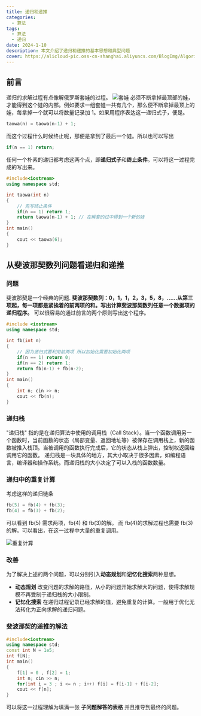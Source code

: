 ```yaml
---
title: 递归和递推
categories:
  - 算法
tags:
  - 算法
  - 递归
date: 2024-1-10
description: 本文介绍了递归和递推的基本思想和典型问题
cover: https://alicloud-pic.oss-cn-shanghai.aliyuncs.com/BlogImg/Algorithm/%E9%80%92%E5%BD%92%E5%92%8C%E9%80%92%E6%8E%A8/%E4%BF%84%E7%BD%97%E6%96%AF%E5%A5%97%E5%A8%83.png
---
```


## 前言

递归的求解过程有点像解俄罗斯套娃的过程。
![套娃](https://alicloud-pic.oss-cn-shanghai.aliyuncs.com/BlogImg/Algorithm/%E9%80%92%E5%BD%92%E5%92%8C%E9%80%92%E6%8E%A8/%E4%BF%84%E7%BD%97%E6%96%AF%E5%A5%97%E5%A8%83.png)
必须不断拿掉最顶部的娃，才能得到这个娃的内部。例如要求一组套娃一共有几个，那么便不断拿掉最顶上的娃，每拿掉一个就可以将数量记录加 1。如果用程序表达这一递归式子，便是。

```C++
taowa(n) = taowa(n-1) + 1;
```

而这个过程什么时候终止呢，那便是拿到了最后一个娃。所以也可以写出

```C++
if(n == 1) return;
```

任何一个朴素的递归都考虑这两个点，即**递归式子**和**终止条件**。可以将这一过程完成的写出来。

```C++
#include<iostream>
using namespace std;

int taowa(int n)
{
	// 先写终止条件
	if(n == 1) return 1;
	return taowa(n-1) + 1; // 在解套的过中得到一个新的娃
}
int main()
{
	cout << taowa(6);
}
```

## 从斐波那契数列问题看递归和递推

### 问题

斐波那契是一个经典的问题.
**斐波那契数列：0，1，1，2，3，5，8，……从第三项起，每一项都是紧挨着的前两项的和。写出计算斐波那契数列任意一个数据项的递归程序。**
可以很容易的通过前言的两个原则写出这个程序。

```C++
#include <iostream>
using namespace std;

int fb(int n)
{
	// 因为递归式要利用前两项 所以初始化需要初始化两项
	if(n == 1) return 0;
	if(n == 2) return 1;
	return fb(n-1) + fb(n-2);
}
int main()
{
	int n; cin >> n;
	cout << fb(n);
}
```

### 递归栈

"递归栈" 指的是在递归算法中使用的调用栈（Call Stack）。当一个函数调用另一个函数时，当前函数的状态（局部变量、返回地址等）被保存在调用栈上，新的函数被推入栈顶。当被调用的函数执行完成后，它的状态从栈上弹出，控制权返回给调用它的函数。
递归栈是一块具体的地方，其大小取决于很多因素，如编程语言，编译器和操作系统。而递归栈的大小决定了可以入栈的函数数量。

### 递归中的重复计算

考虑这样的递归链条

```C++
fb(5) = fb(4) + fb(3);
fb(4) = fb(3) + fb(2);
```

可以看到 fb(5) 需求两项，fb(4) 和 fb(3)的解。 而 fb(4)的求解过程也需要 fb(3)的解。可以看出，在这一过程中大量的重复调用。

![重复计算](https://alicloud-pic.oss-cn-shanghai.aliyuncs.com/BlogImg/Algorithm/%E9%80%92%E5%BD%92%E5%92%8C%E9%80%92%E6%8E%A8/duplicate_calculate.png)
### 改善

为了解决上述的两个问题，可以分别引入**动态规划**和**记忆化搜索**两种思想。

- **动态规划** 改变问题的求解的路径，从小的问题开始求解大的问题，使得求解规模不再受制于递归栈的大小限制。
- **记忆化搜索** 在递归过程记录已经求解的值，避免重复的计算。一般用于优化无法转化为正向求解的递归问题。

### 斐波那契的递推的解法

```C++
#include<iostream>
using namespace std;
const int N = 1e5;
int f[N];
int main()
{
	f[1] = 0 , f[2] = 1;
	int n; cin >> n;
	for(int i = 3 ; i <= n ; i++) f[i] = f[i-1] + f[i-2];
	cout << f[n];
}
```

可以将这一过程理解为填满一张 **子问题解答的表格** 并且推导到最终的问题。